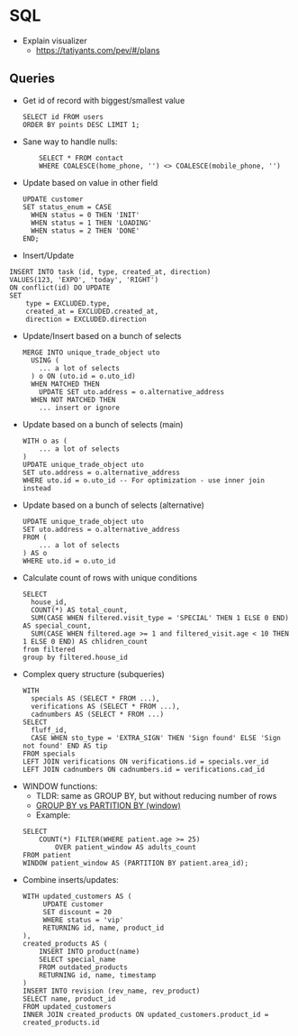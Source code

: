 # SQL
* Explain visualizer
    * https://tatiyants.com/pev/#/plans

## Queries
* Get id of record with biggest/smallest value
    ```
    SELECT id FROM users
    ORDER BY points DESC LIMIT 1;
    ```
* Sane way to handle nulls:
    ```
        SELECT * FROM contact
        WHERE COALESCE(home_phone, '') <> COALESCE(mobile_phone, '')
    ```
* Update based on value in other field
    ```
    UPDATE customer
    SET status_enum = CASE
      WHEN status = 0 THEN 'INIT'
      WHEN status = 1 THEN 'LOADING'
      WHEN status = 2 THEN 'DONE'
    END;
    ```
* Insert/Update
```
INSERT INTO task (id, type, created_at, direction) 
VALUES(123, 'EXPO', 'today', 'RIGHT') 
ON conflict(id) DO UPDATE 
SET 
    type = EXCLUDED.type,
    created_at = EXCLUDED.created_at,
    direction = EXCLUDED.direction
```
* Update/Insert based on a bunch of selects
    ```
    MERGE INTO unique_trade_object uto
      USING (
        ... a lot of selects
      ) o ON (uto.id = o.uto_id)
      WHEN MATCHED THEN
        UPDATE SET uto.address = o.alternative_address
      WHEN NOT MATCHED THEN
        ... insert or ignore
    ```
* Update based on a bunch of selects (main)
    ```
    WITH o as (
        ... a lot of selects
    )
    UPDATE unique_trade_object uto
    SET uto.address = o.alternative_address
    WHERE uto.id = o.uto_id -- For optimization - use inner join instead
    ```
* Update based on a bunch of selects (alternative)
    ```
    UPDATE unique_trade_object uto
    SET uto.address = o.alternative_address
    FROM (
        ... a lot of selects
    ) AS o
    WHERE uto.id = o.uto_id
    ```
* Calculate count of rows with unique conditions
    ```
    SELECT 
      house_id,
      COUNT(*) AS total_count,
      SUM(CASE WHEN filtered.visit_type = 'SPECIAL' THEN 1 ELSE 0 END) AS special_count,
      SUM(CASE WHEN filtered.age >= 1 and filtered_visit.age < 10 THEN 1 ELSE 0 END) AS chlidren_count
    from filtered
    group by filtered.house_id
    ```
* Complex query structure (subqueries)
    ```
    WITH 
      specials AS (SELECT * FROM ...),
      verifications AS (SELECT * FROM ...),
      cadnumbers AS (SELECT * FROM ...)
    SELECT 
      fluff_id,
      CASE WHEN sto_type = 'EXTRA_SIGN' THEN 'Sign found' ELSE 'Sign not found' END AS tip
    FROM specials
    LEFT JOIN verifications ON verifications.id = specials.ver_id
    LEFT JOIN cadnumbers ON cadnumbers.id = verifications.cad_id
    ```
* WINDOW functions:
    * TLDR: same as GROUP BY, but without reducing number of rows
    * [GROUP BY vs PARTITION BY (window)](https://stackoverflow.com/questions/2404565/sql-server-difference-between-partition-by-and-group-by)
    * Example:
    ```
    SELECT
        COUNT(*) FILTER(WHERE patient.age >= 25)
            OVER patient_window AS adults_count
    FROM patient
    WINDOW patient_window AS (PARTITION BY patient.area_id);
    ```
* Combine inserts/updates:
    ```
    WITH updated_customers AS (
         UPDATE customer
         SET discount = 20
         WHERE status = 'vip'
         RETURNING id, name, product_id
    ),
    created_products AS (
        INSERT INTO product(name)
        SELECT special_name
        FROM outdated_products
        RETURNING id, name, timestamp 
    )
    INSERT INTO revision (rev_name, rev_product)
    SELECT name, product_id
    FROM updated_customers 
    INNER JOIN created_products ON updated_customers.product_id = created_products.id 
    ```
